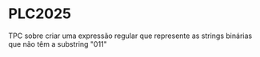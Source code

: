 # PLC2025
TPC sobre criar uma expressão regular que represente as strings binárias que não têm a substring "011"




